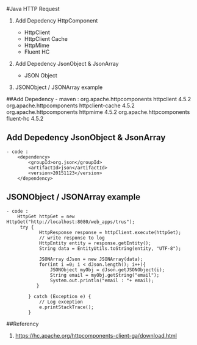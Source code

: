 #Java HTTP Request
1. Add Depedency HttpComponent 
	- HttpClient
	- HttpClient Cache
	- HttpMime
	- Fluent HC
	
2. Add Depedency JsonObject & JsonArray
	- JSON Object

3. JSONObject / JSONArray example 


##Add Depedency
	- maven : 
		<!-- https://mvnrepository.com/artifact/org.apache.httpcomponents/httpmime -->
		<dependency>
		  <groupId>org.apache.httpcomponents</groupId>
		  <artifactId>httpclient</artifactId>
		  <version>4.5.2</version>
		</dependency>
		<dependency>
		  <groupId>org.apache.httpcomponents</groupId>
		  <artifactId>httpclient-cache</artifactId>
		  <version>4.5.2</version>
		</dependency>
		<dependency>
		  <groupId>org.apache.httpcomponents</groupId>
		  <artifactId>httpmime</artifactId>
		  <version>4.5.2</version>
		</dependency>
		<dependency>
		  <groupId>org.apache.httpcomponents</groupId>
		  <artifactId>fluent-hc</artifactId>
		  <version>4.5.2</version>
		</dependency>
	
## Add Depedency JsonObject & JsonArray
	- code : 
		<dependency>
		    <groupId>org.json</groupId>
		    <artifactId>json</artifactId>
		    <version>20151123</version>
		</dependency>
	
## JSONObject / JSONArray example 
	- code : 
		HttpGet httpGet = new HttpGet("http://localhost:8080/web_apps/trus");
		 try {
	            HttpResponse response = httpClient.execute(httpGet);
	            // write response to log
	            HttpEntity entity = response.getEntity();
	            String data = EntityUtils.toString(entity, "UTF-8");
	          
	            JSONArray dJson = new JSONArray(data);
	            for(int i =0; i < dJson.length(); i++){
	            	JSONObject myObj = dJson.getJSONObject(i);
	            	String email = myObj.getString("email");
	            	System.out.println("email : "+ email);
	           }
	            
	        } catch (Exception e) {
	            // Log exception
	            e.printStackTrace();
	        }
		
##Referency
1. https://hc.apache.org/httpcomponents-client-ga/download.html
